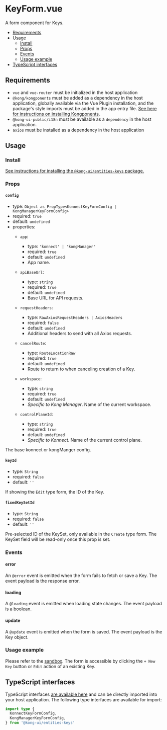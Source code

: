 # KeyForm.vue

A form component for Keys.

- [Requirements](#requirements)
- [Usage](#usage)
  - [Install](#install)
  - [Props](#props)
  - [Events](#events)
  - [Usage example](#usage-example)
- [TypeScript interfaces](#typescript-interfaces)

## Requirements

- `vue` and `vue-router` must be initialized in the host application
- `@kong/kongponents` must be added as a dependency in the host application, globally available via the Vue Plugin installation, and the package's style imports must be added in the app entry file. [See here for instructions on installing Kongponents](https://kongponents.konghq.com/#globally-install-all-kongponents).
- `@kong-ui-public/i18n` must be available as a `dependency` in the host application.
- `axios` must be installed as a dependency in the host application

## Usage

### Install

[See instructions for installing the `@kong-ui/entities-keys` package.](../README.md#install)

### Props

#### `config`

- type: `Object as PropType<KonnectKeyFormConfig | KongManagerKeyFormConfig>`
- required: `true`
- default: `undefined`
- properties:
  - `app`:
    - type: `'konnect' | 'kongManager'`
    - required: `true`
    - default: `undefined`
    - App name.

  - `apiBaseUrl`:
    - type: `string`
    - required: `true`
    - default: `undefined`
    - Base URL for API requests.

  - `requestHeaders`:
    - type: `RawAxiosRequestHeaders | AxiosHeaders`
    - required: `false`
    - default: `undefined`
    - Additional headers to send with all Axios requests.

  - `cancelRoute`:
    - type: `RouteLocationRaw`
    - required: `true`
    - default: `undefined`
    - Route to return to when canceling creation of a Key.

  - `workspace`:
    - type: `string`
    - required: `true`
    - default: `undefined`
    - *Specific to Kong Manager*. Name of the current workspace.

  - `controlPlaneId`:
    - type: `string`
    - required: `true`
    - default: `undefined`
    - *Specific to Konnect*. Name of the current control plane.

The base konnect or kongManger config.

#### `keyId`

- type: `String`
- required: `false`
- default: `''`

If showing the `Edit` type form, the ID of the Key.

#### `fixedKeySetId`

- type: `String`
- required: `false`
- default: `''`

Pre-selected ID of the KeySet, only available in the `Create` type form.
The KeySet field will be read-only once this prop is set.

### Events

#### error

An `@error` event is emitted when the form fails to fetch or save a Key. The event payload is the response error.

#### loading

A `@loading` event is emitted when loading state changes. The event payload is a boolean.

#### update

A `@update` event is emitted when the form is saved. The event payload is the Key object.

### Usage example

Please refer to the [sandbox](../sandbox/pages/KeyFormPage.vue). The form is accessible by clicking the `+ New Key` button or `Edit` action of an existing Key.

## TypeScript interfaces

TypeScript interfaces [are available here](https://github.com/Kong/shared-ui-components/blob/main/packages/entities/entities-keys/src/types/key-form.ts) and can be directly imported into your host application. The following type interfaces are available for import:

```ts
import type {
  KonnectKeyFormConfig,
  KongManagerKeyFormConfig,
} from '@kong-ui/entities-keys'
```
